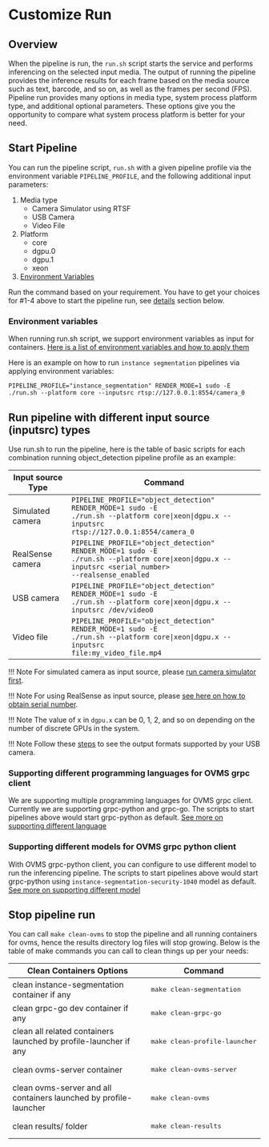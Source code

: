 # Customize Run

## Overview 
When the pipeline is run, the `run.sh` script starts the service and performs inferencing on the selected input media. The output of running the pipeline provides the inference results for each frame based on the media source such as text, barcode, and so on, as well as the frames per second (FPS). Pipeline run provides many options in media type, system process platform type, and additional optional parameters. These options give you the opportunity to compare what system process platform is better for your need.

## Start Pipeline
You can run the pipeline script, `run.sh` with a given pipeline profile via the environment variable `PIPELINE_PROFILE`, and the following additional input parameters:

1. Media type
    - Camera Simulator using RTSF
    - USB Camera
    - Video File
2. Platform
    - core
    - dgpu.0
    - dgpu.1
    - xeon
3. [Environment Variables](../dev-tools/environment_variables.md)
 
Run the command based on your requirement. You have to get your choices for #1-4 above to start the pipeline run, see [details](#run-pipeline-with-different-input-sourceinputsrc-types) section below.


### Environment variables
When running run.sh script, we support environment variables as input for containers. [Here is a list of environment variables and how to apply them](../dev-tools/environment_variables.md)

Here is an example on how to run `instance segmentation` pipelines via applying environment variables:

```console
PIPELINE_PROFILE="instance_segmentation" RENDER_MODE=1 sudo -E ./run.sh --platform core --inputsrc rtsp://127.0.0.1:8554/camera_0
```

## Run pipeline with different input source (inputsrc) types
Use run.sh to run the pipeline, here is the table of basic scripts for each combination running object_detection pipeline profile as an example:

| Input source Type |Command                                                                                                                                        |          
|-------------------|-----------------------------------------------------------------------------------------------------------------------------------------------|
| Simulated camera  | <code>PIPELINE_PROFILE="object_detection" RENDER_MODE=1 sudo -E ./run.sh --platform core&#124;xeon&#124;dgpu.x --inputsrc rtsp://127.0.0.1:8554/camera_0</code>      |
| RealSense camera  | <code>PIPELINE_PROFILE="object_detection" RENDER_MODE=1 sudo -E ./run.sh --platform core&#124;xeon&#124;dgpu.x --inputsrc <serial_number> --realsense_enabled</code> |
| USB camera        | <code>PIPELINE_PROFILE="object_detection" RENDER_MODE=1 sudo -E ./run.sh --platform core&#124;xeon&#124;dgpu.x --inputsrc /dev/video0</code>                         |
| Video file      | <code>PIPELINE_PROFILE="object_detection" RENDER_MODE=1 sudo -E ./run.sh --platform core&#124;xeon&#124;dgpu.x --inputsrc file:my_video_file.mp4</code>              |

!!! Note
    For simulated camera as input source, please [run camera simulator first](../dev-tools/run_camera_simulator.md).

!!! Note
    For using RealSense as input source, please [see here on how to obtain serial number](./camera_serial_number.md).

!!! Note
    The value of x in `dgpu.x` can be 0, 1, 2, and so on depending on the number of discrete GPUs in the system.
    
!!! Note
    Follow these [steps](../query_usb_camera.md) to see the output formats supported by your USB camera.


### Supporting different programming languages for OVMS grpc client
We are supporting multiple programming languages for OVMS grpc client. Currently we are supporting grpc-python and grpc-go. The scripts to start pipelines above would start grpc-python as default. [See more on supporting different language](./supportingDifferentLanguage.md)

### Supporting different models for OVMS grpc python client
With OVMS grpc-python client, you can configure to use different model to run the inferencing pipeline. The scripts to start pipelines above would start grpc-python using `instance-segmentation-security-1040` model as default. [See more on supporting different model](./supportingDifferentModel.md)


## Stop pipeline run
You can call `make clean-ovms` to stop the pipeline and all running containers for ovms, hence the results directory log files will stop growing. Below is the table of make commands you can call to clean things up per your needs:

| Clean Containers Options                                     | Command                            |
| -------------------------------------------------------------| -----------------------------------|
| clean instance-segmentation container if any                 | <pre>make clean-segmentation</pre>      |
| clean grpc-go dev container if any                           | <pre>make clean-grpc-go</pre>      |
| clean all related containers launched by profile-launcher if any | <pre>make clean-profile-launcher</pre>  |
| clean ovms-server container                                 | <pre>make clean-ovms-server</pre> |
| clean ovms-server and all containers launched by profile-launcher          | <pre>make clean-ovms</pre>         |
| clean results/ folder                                        | <pre>make clean-results</pre>      |
